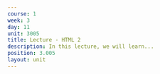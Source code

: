 ```yaml
---
course: 1
week: 3
day: 11
unit: 3005
title: Lecture - HTML 2
description: In this lecture, we will learn...
position: 3.005
layout: unit
---
```

